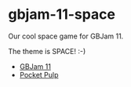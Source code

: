 gbjam-11-space
==============

Our cool space game for GBJam 11.

The theme is SPACE! :-)

* [GBJam 11](https://itch.io/jam/gbjam-11)
* [Pocket Pulp](https://pulp.biz)
